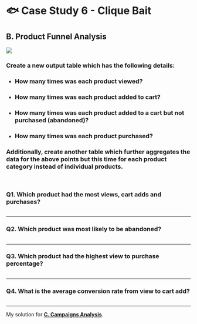 # :fish: Case Study 6 - Clique Bait

## B. Product Funnel Analysis

<picture>
  <img src="https://img.shields.io/badge/Microsoft%20SQL%20Server-CC2927?style=for-the-badge&logo=microsoft%20sql%20server&logoColor=white">
</picture>

### Create a new output table which has the following details:
- ### How many times was each product viewed?
- ### How many times was each product added to cart?
- ### How many times was each product added to a cart but not purchased (abandoned)?
- ### How many times was each product purchased?
### Additionally, create another table which further aggregates the data for the above points but this time for each product category instead of individual products.

</br>

### Q1. Which product had the most views, cart adds and purchases?
```tsql

```

---
### Q2. Which product was most likely to be abandoned?
```tsql

```

---
### Q3. Which product had the highest view to purchase percentage?
```tsql

```

---
### Q4. What is the average conversion rate from view to cart add?
```tsql

```

---
My solution for **[C. Campaigns Analysis](C.%20Campaigns%20Analysis.md)**.
